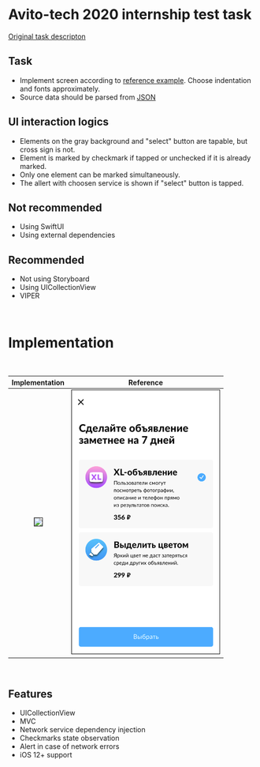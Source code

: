 # Avito-tech 2020 internship test task

[Original task descripton](https://github.com/avito-tech/internship)

## Task
- Implement screen according to [reference example](https://raw.githubusercontent.com/khabibullet/avito-test-2020/master/readme/screen.png). Choose indentation and fonts approximately.
- Source data should be parsed from [JSON](https://raw.githubusercontent.com/khabibullet/avito-test-2020/master/readme/result.json)

## UI interaction logics
- Elements on the gray background and "select" button are tapable, but cross sign is not.
- Element is marked by checkmark if tapped or unchecked if it is already marked.
- Only one element can be marked simultaneously.
- The allert with choosen service is shown if "select" button is tapped.

## Not recommended
- Using SwiftUI
- Using external dependencies
  
## Recommended
+ Not using Storyboard
+ Using UICollectionView
+ VIPER
<br />

# Implementation
<br />

| Implementation |Reference |
|:--:|:--:|
| <img src="readme/avito.gif" width="300" border="1px"/> |<img src="readme/screen.png" width="300" border="1px"/> |
<br />

## Features
- UICollectionView
- MVC
- Network service dependency injection
- Checkmarks state observation
- Alert in case of network errors
- iOS 12+ support



